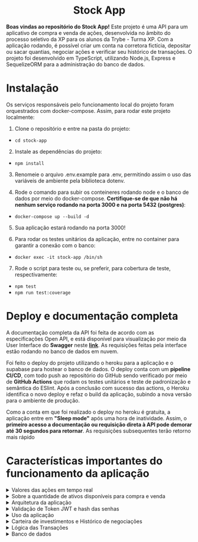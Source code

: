 <h1 align="center">
  Stock App
  <br>
</h1>

<b>Boas vindas ao repositório do Stock App!</b> Este projeto é uma API para um aplicativo de compra e venda de ações, desenvolvida no âmbito do processo seletivo da XP para os alunos da Trybe - Turma XP. Com a aplicação rodando, é possível criar um conta na corretora fictícia, depositar ou sacar quantias, negociar ações e verificar seu histórico de transações. O projeto foi desenvolvido em TypeScript, utilizando Node.js, Express e SequelizeORM para a administração do banco de dados.  

# Instalação

Os serviços responsáveis pelo funcionamento local do projeto foram orquestrados com docker-compose. Assim, para rodar este projeto localmente:

1. Clone o repositório e entre na pasta do projeto:
  - `cd stock-app`

2. Instale as dependências do projeto:

  - `npm install`

3. Renomeie o arquivo .env.example para .env, permitindo assim o uso das variáveis de ambiente pela biblioteca dotenv.

4. Rode o comando para subir os conteineres rodando node e o banco de dados por meio do docker-compose. <b>Certifique-se de que não há nenhum serviço rodando na porta 3000 e na porta 5432 (postgres)</b>:

  - `docker-compose up --build -d`

5. Sua aplicação estará rodando na porta 3000!


6. Para rodar os testes unitários da aplicação, entre no container para garantir a conexão com o banco:

  - `docker exec -it stock-app /bin/sh`

7. Rode o script para teste ou, se preferir, para cobertura de teste, respectivamente:

- `npm test`
- `npm run test:coverage`


# Deploy e documentação completa

A documentação completa da API foi feita de acordo com as especificações Open API, e está disponível para visualização por meio da User Interface do <b>Swagger</b> neste <b>[link](https://andrewerk-stock-app.herokuapp.com/docs/)</b>. As requisições feitas pela interface estão rodando no banco de dados em nuvem.

Foi feito o deploy do projeto utilizando o heroku para a aplicação e o supabase para hostear o banco de dados. O deploy conta com um <b>pipeline CI/CD</b>, com todo push ao repositório do GitHub sendo verificado por meio de <b>GitHub Actions</b> que rodam os testes unitários e teste de padronização e semântica do ESlint. Após a conclusão com sucesso das actions, o Heroku identifica o novo deploy e refaz o build da aplicação, subindo a nova versão para o ambiente de produção.

Como a conta em que foi realizado o deploy no heroku é gratuita, a aplicação entre em <b>"Sleep mode"</b> após uma hora de inatividade. Assim, o <b>primeiro acesso a documentação ou requisição direta à API pode demorar até 30 segundos para retornar</b>. As requisições subsequentes terão retorno mais rápido

# Características importantes do funcionamento da aplicação

<details>
  <summary>Valores das ações em tempo real</summary><br />

O sistema consome uma API externa, o [Finnhub](https://finnhub.io/), para obter os valores atualizados das ações. Assim, duas variáveis de ambiente são importantes para essa configuração. A variável API_TOKEN é um <b>token pessoal gratuíto</b>, feito apenas para o contexto desse projeto, e está sendo disponibilizada aqui para permitir o teste da aplicação. No entanto, <b>ressalta-se que disponibilizar esse tipo de informação em um repositório público não é uma boa prática e está sendo feito apenas por ser a única opção de manter o funcionamento apropriado da aplicação</b>.

A outra variável importante é a EXTERNAL_API. no arquivo de exemplo .env ela vai configurada como "true", o que significa que o sistema estará consumindo informações da API externa. Caso ocorra algum problema com a API externa, os endpoints do tipo GET para /stocks não irão retornar o currentValue da ação. Nesse caso, para ser possível testar a aplicação, <b>a variável EXTERNAL_API deverá ser trocada para "false"</b> e o projeto irá utilizar um arquivo de backup para manter o sistema em funcionamento. Nesse caso, as únicas ações que poderão ser pesquisadas ou compradas são as que constam no arquivo "/utils/mainStocks".
</details>

<details>
  <summary>Sobre a quantidade de ativos disponíveis para compra e venda</summary><br />

Como não foi disponibilizada um banco ou API específica para a realização deste projeto, foi feito um metodo simples de randomização da quantidade de ações disponíveis na corretora para a venda. Este método, disponível no arquivo /src/utils/randomQuantity.ts é chamado pela camada de serviços "StockService".

A randomização de quantidade de ativos de uma ação em específica é realizada <b>apenas uma vez depois do banco ser inicializado</b>, no momento em que esta ação é passada como parâmetro para o método getStock pela primeira vez (este método é chamado quando uma ação é pesquisada ou comprada). As próximas vezes em que este método  for chamado com a mesma ação, ele<b> não irá sobrescrever a quantidade de ativos gerada e inserida no banco de dados anteriormente</b>. Ou seja, uma vez que a aplicação é inicializada com o banco resetado e a ação da XP é pesquisada por meio do endpoint /stocks, se for gerado um número aleatório de 100 ativos da XP, essa será a quantidade que poderá ser negociada.
</details>

<details>
  <summary>Arquitetura da aplicação</summary><br />

A API foi construída utilizando a arquitetura <b>MSC - Model, Service e Controller</b>. 

A camada de <b>controller</b> é reponsável por receber a requisição dos routers, extrair as informações que vem com a requisição (parâmetros e corpo da requisição), chamar os métodos da camada de service com os parâmetros recebidos, e retornar a resposta aos routers.

A camada de <b>service</b> é resposável por solicitar as informações do banco de dados e pela validação e aplicação das regras de negócio. Por exemplo, um cliente não pode comprar uma ação se não tiver dinheiro em conta suficiente ou se a corretora não tiver ações disponíveis. Assim, a camada de service irá gerar uma exceção que será retornada na requisição com o motivo de ter sido gerada. A camada de service <b> também é responsável por solicitar informações para a API externa utilizada (arquivo stockApiService)</b>

Por fim, a camada de <b>Model</b> é responsável pela administração do banco de dados. Para este projeto, foi utilizado o Sequelize, ORM de Node.js para o gerenciamento de bancos de dados relacionais, como o Postgres e o SQL. A configuração deste projeto utiliza o postgres, que pode ser hosteado gratuitamente pelo [Supabase](https://supabase.com/) em nuvem.

Em cada camada existem arquivos responsáveis pelo "eixo" do sistema: users, login, conta(account), carteira de investimentos(investmentPortfoli0), histórico de transações(trade) e ações (stocks).

O Projeto também possui <b>middlewares</b>, que avaliam as requisições antes de chegar nos controladores. Os middlewares têm a função de:  validar o corpo das requisições com a biblioteca [Joi](https://joi.dev/api/) e gerar exceções, caso necessário; manipulação de erros e exceções, tanto geradas propositalmente quanto do sistema; validação do token enviado na requisição.


</details>

<details>
  <summary>Validação de Token JWT e hash das senhas</summary><br />

O projeto utiliza, para autorizar requisições, o <b>Token JWT</b>. A biblioteca permite que seja gerado um token, que envia em seu payload informações pré selecionadas. Nesse caso, o payload do corpo carrega o id da pessoa usuária e o email. Esse token é expirado 50 minutos após ser gerado, durante login ou quando um usuário é criado no sistema. <b>Todas as rotas, exceto a de login e criar usuário</b>, necessitam que seja enviado um token para ser autorizada e também para passar ao backend as informações de qual pessoa usuária está realizando a requisição.

Além do token JWT, a senha cadastrada pela pessoa usuária passar por um <b>algorítmo de Hash</b> antes de ser armazenada no banco de dados. Esse algorítmo, proveniente da biblioteca <b>bcrypt</b>, é aplicado no UserModel e verificado quando a pessoa usuária faz login na camada de loginService.
</details>

<details>
  <summary>Uso da aplicação</summary><br />

Com o intuito de <b>melhorar a usabilidade do sistema e facilitar as requisições de um possível frontend</b> à aplicação, algumas alterações foram feitas na estrutura do corpo das requisições. 

O desafio solicitava inicialmente que fosse enviado no corpo das requisições do tipo post o código do usuário, na compra e venda de ações. <b>Ao invés de enviar essa informação pelo body da requisição, essa informação está sendo enviada no payload do toke</b>n. Assim, a informação é enviada criptografada e melhora o uso da aplicação.

Outra alteração foi a do <b>código do ativo</b>. Essa informação consta no sistema como <b>"symbol"</b>, e equivale o símbolo oficial da ação. Por exemplo, o símbolo de ações da Apple é "AAPL". Assim, as ações são identificadas no banco de dados e requisições por este símbolo, para facilitar a pesquisa da pessoa usuária com um termo padronizado mundialmente e não exclusivo do sistema. Como consequência, o <b>código do ativo solicitado inicilamente como um integer é uma string neste sistema</b>.

</details>

<details>
  <summary>Carteira de investimentos e Histórico de negociações</summary><br />


O funcionamento da carteira de investimentos dos usuários está baseada nos arquivos do tipo <b>InvestmentPortfolio</b>. Para cada ação que uma pessoa usuária tiver, independente do numero de ativos, haverá um "id". Por exemplo, na carteira de investimentos de uma pessoa usuária pode ter ações da Aaple, com 50 ativos e "id" igual a 1, e ações da XP, com 50 ativos e "id" 2, enquanto outra pessoa usuária pode ter 40 ativos da Aaple e o "id" igual a 3. Ou seja, este id identifica a combinação pessoa usuária com ação específica.<b> É importante não confundir esse "id" com o código do ativo mencionado na especificação do desafio</b>, uma vez que este é substituido pela variável "symbol". 

<b>Toda negociação de ativos fica registrada no banco de dados</b>, identificado por um id da transação. Este registro mantém a quantidade negociada, o valor da ação no momento da negociação, o tipo de negociação (compra ou venda), data, e o "portfolioId" (identificação da ação na carteira de investimentos da pessoa usuária).

</details>

<details>
  <summary>Lógica das Transações</summary><br />


Quando é solicitada a compra de uma ação, a seguinte sequência de ações ocorre:

1 - A função getStock do stockApiService é chamada para a consulta do valor atual da ação na API externa;

2 - É inicializada uma Transaction do sequelize: tudo que ocorrer no escopo dessa transação será desfeito caso alguma das funções chamadas lance alguma exceção;

3 - Dentro da transaction: tenta realizar uma operação de saque da conta. Se não houver a quantia suficiente, lançará uma exceção;

4 - Dentro da transaction: tenta retirar esses ativos da corretora. Se a corretora não possuir ativos suficiente, lançará uma exceção;

5 - Dentro da transaction: atualiza o numero de ativos ou cria um novo registro na carteira de investimentos;

6 - Se nenhum erro for lançado dentro da transaction, é feito o <b>"commit"</b> das alterações no banco de dados;

7 - Por fim, é registrada a movimentação na tabela de negociações (TradeModel)

</details>

<details>
  <summary>Banco de dados</summary><br />


O Diagrama Entidade Relacionamento na sequência ilustra a estrutura do banco de dados da aplicação.

<img src="./er-diagram.png" alt="Diagrama Entidade Relacionamento" width="800">

</details>
